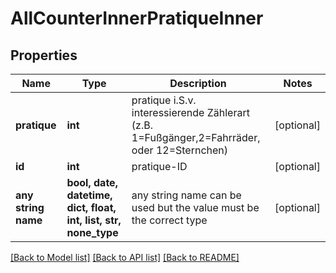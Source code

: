 # AllCounterInnerPratiqueInner


## Properties
Name | Type | Description | Notes
------------ | ------------- | ------------- | -------------
**pratique** | **int** | pratique i.S.v. interessierende Zählerart (z.B. 1&#x3D;Fußgänger,2&#x3D;Fahrräder, oder 12&#x3D;Sternchen) | [optional] 
**id** | **int** | pratique-ID | [optional] 
**any string name** | **bool, date, datetime, dict, float, int, list, str, none_type** | any string name can be used but the value must be the correct type | [optional]

[[Back to Model list]](../README.md#documentation-for-models) [[Back to API list]](../README.md#documentation-for-api-endpoints) [[Back to README]](../README.md)


